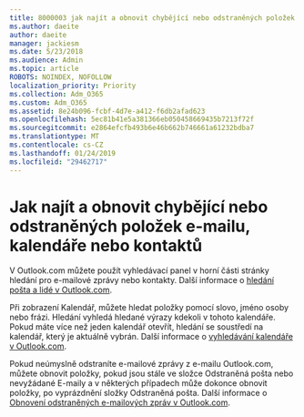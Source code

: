 ```yaml
---
title: 8000003 jak najít a obnovit chybějící nebo odstraněných položek e-mailu, kalendáře nebo kontaktů
ms.author: daeite
author: daeite
manager: jackiesm
ms.date: 5/23/2018
ms.audience: Admin
ms.topic: article
ROBOTS: NOINDEX, NOFOLLOW
localization_priority: Priority
ms.collection: Adm_O365
ms.custom: Adm_O365
ms.assetid: 8e24b096-fcbf-4d7e-a412-f6db2afad623
ms.openlocfilehash: 5ec81b41e5a381366eb050458669435b7213f72f
ms.sourcegitcommit: e2864efcfb493b6e46b662b746661a61232bdba7
ms.translationtype: MT
ms.contentlocale: cs-CZ
ms.lasthandoff: 01/24/2019
ms.locfileid: "29462717"
---
```

# <a name="how-to-find-and-recover-missing-or-deleted-email-calendar-or-contacts-items"></a>Jak najít a obnovit chybějící nebo odstraněných položek e-mailu, kalendáře nebo kontaktů

V Outlook.com můžete použít vyhledávací panel v horní části stránky hledání pro e-mailové zprávy nebo kontakty. Další informace o [hledání pošta a lidé v Outlook.com](https://support.office.com/article/88108edf-028e-4306-b87e-7400bbb40aa7).
  
Při zobrazení Kalendář, můžete hledat položky pomocí slovo, jméno osoby nebo frázi. Hledání vyhledá hledané výrazy kdekoli v tohoto kalendáře. Pokud máte více než jeden kalendář otevřít, hledání se soustředí na kalendář, který je aktuálně vybrán. Další informace o [vyhledávání kalendáře v Outlook.com](https://support.office.com/article/5bc05289-c84c-4849-95a8-7eac05ed478a).
  
Pokud neúmyslně odstraníte e-mailové zprávy z e-mailu Outlook.com, můžete obnovit položky, pokud jsou stále ve složce Odstraněná pošta nebo nevyžádané E-maily a v některých případech může dokonce obnovit položky, po vyprázdnění složky Odstraněná pošta. Další informace o [Obnovení odstraněných e-mailových zpráv v Outlook.com](https://support.office.com/article/cf06ab1b-ae0b-418c-a4d9-4e895f83ed50).
  

